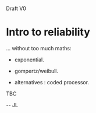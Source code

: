 Draft V0

Intro to reliability
============

... without too much maths:

 -  exponential.

 -  gompertz/weibull.  

 -  alternatives : coded processor.

TBC
 
-- JL









